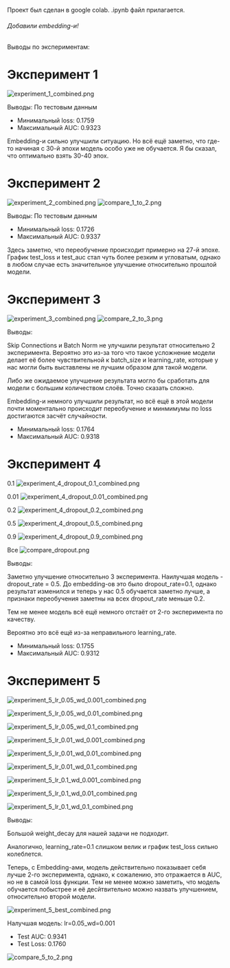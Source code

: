 Проект был сделан в google colab.
.ipynb файл прилагается.

###### Добавили embedding-и!

Выводы по экспериментам:
# Эксперимент 1
![experiment_1_combined.png](experiment_1_combined.png)

Выводы:
По тестовым данным
* Минимальный loss: 0.1759
* Максимальный AUC: 0.9323

Embedding-и сильно улучшили ситуацию. Но всё ещё заметно, что где-то начиная с 30-й эпохи модель особо уже не обучается.
Я бы сказал, что оптимально взять 30-40 эпох.

# Эксперимент 2
![experiment_2_combined.png](experiment_2_combined.png)
![compare_1_to_2.png](compare_1_to_2.png)

Выводы:
По тестовым данным
* Минимальный loss: 0.1726
* Максимальный AUC: 0.9337

Здесь заметно, что переобучение происходит примерно на 27-й эпохе. График test_loss и test_auc стал чуть более резким и угловатым, однако в любом случае есть значительное улучшение относительно прошлой модели.

# Эксперимент 3
![experiment_3_combined.png](experiment_3_combined.png)
![compare_2_to_3.png](compare_2_to_3.png)

Выводы:

Skip Connections и Batch Norm не улучшили результат относительно 2 эксперимента. Вероятно это из-за того что такое усложнение модели делает её более чувствительной к batch_size и learning_rate, которые у нас могли быть выставлены не лучшим образом для такой модели.

Либо же ожидаемое улучшение результата могло бы сработать для модели с большим количеством слоёв. Точно сказать сложно.

Embedding-и немного улучшили результат, но всё ещё в этой модели почти моментально происходит переобучение и минмимумы по loss достигаются засчёт случайности.

* Минимальный loss: 0.1764
* Максимальный AUC: 0.9318



# Эксперимент 4
0.1
![experiment_4_dropout_0.1_combined.png](experiment_4_dropout_0.1_combined.png)

0.01
![experiment_4_dropout_0.01_combined.png](experiment_4_dropout_0.01_combined.png)

0.2
![experiment_4_dropout_0.2_combined.png](experiment_4_dropout_0.2_combined.png)

0.5
![experiment_4_dropout_0.5_combined.png](experiment_4_dropout_0.5_combined.png)

0.9
![experiment_4_dropout_0.9_combined.png](experiment_4_dropout_0.9_combined.png)

Все
![compare_dropout.png](compare_dropout.png)


Выводы:

Заметно улучшение относительно 3 эксперимента.
Наилучшая модель - dropout_rate = 0.5. До embedding-ов это было dropout_rate=0.1, однако результат изменился и теперь у нас 0.5 обучается заметно лучше, а признаки переобучения заметны на всех dropout_rate меньше 0.2.

Тем не менее модель всё ещё немного отстаёт от 2-го эксперимента по качеству.

Вероятно это всё ещё из-за неправильного learning_rate.

* Минимальный loss: 0.1755
* Максимальный AUC: 0.9312


# Эксперимент 5

![experiment_5_lr_0.05_wd_0.001_combined.png](experiment_5_lr_0.05_wd_0.001_combined.png)

![experiment_5_lr_0.05_wd_0.01_combined.png](experiment_5_lr_0.05_wd_0.01_combined.png)

![experiment_5_lr_0.05_wd_0.1_combined.png](experiment_5_lr_0.05_wd_0.1_combined.png)

![experiment_5_lr_0.01_wd_0.001_combined.png](experiment_5_lr_0.01_wd_0.001_combined.png)

![experiment_5_lr_0.01_wd_0.01_combined.png](experiment_5_lr_0.01_wd_0.01_combined.png)

![experiment_5_lr_0.01_wd_0.1_combined.png](experiment_5_lr_0.01_wd_0.1_combined.png)

![experiment_5_lr_0.1_wd_0.001_combined.png](experiment_5_lr_0.1_wd_0.001_combined.png)

![experiment_5_lr_0.1_wd_0.01_combined.png](experiment_5_lr_0.1_wd_0.01_combined.png)

![experiment_5_lr_0.1_wd_0.1_combined.png](experiment_5_lr_0.1_wd_0.1_combined.png)

Выводы:

Большой weight_decay для нашей задачи не подходит.

Аналогично, learning_rate=0.1 слишком велик и график test_loss сильно колеблется.

Теперь, с Embedding-ами, модель действительно показывает себя лучше 2-го эксперимента, однако, к сожалению, это отражается в AUC, но не в самой loss функции. Тем не менее можно заметить, что модель обучается побыстрее и её десйтвительно можно назвать улучшением, относительно второй модели.

![experiment_5_best_combined.png](experiment_5_best_combined.png)


Налучшая модель: lr=0.05_wd=0.001

* Test AUC: 0.9341
* Test Loss: 0.1760




![compare_5_to_2.png](compare_5_to_2.png)



